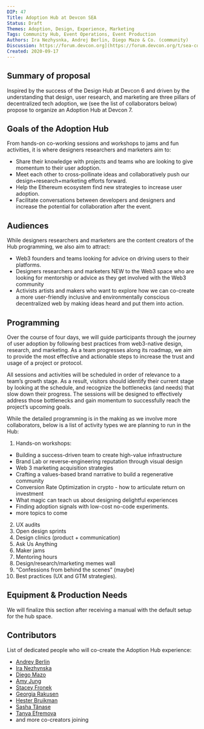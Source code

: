 ```yaml
---
DIP: 47
Title: Adoption Hub at Devcon SEA
Status: Draft
Themes: Adoption, Design, Experience, Marketing
Tags: Community Hub, Event Operations, Event Production
Authors: Ira Nezhysnka, Andrej Berlin, Diego Mazo & Co. (community)
Discussion: https://forum.devcon.org](https://forum.devcon.org/t/sea-community-hub-proposal-adoption-hub/3757
Created: 2020-09-17
---
```



## Summary of proposal

Inspired by the success of the Design Hub at Devcon 6 and driven by the understanding that design, user research, and marketing are three pillars of decentralized tech adoption, we (see the list of collaborators below) propose to organize an Adoption Hub at Devcon 7.

## Goals of the Adoption Hub

From hands-on co-working sessions and workshops to jams and fun activities, it is where designers researchers and marketers aim to:

* Share their knowledge with projects and teams who are looking to give momentum to their user adoption.
* Meet each other to cross-pollinate ideas and collaboratively push our design+research+marketing efforts forward.
* Help the Ethereum ecosystem find new strategies to increase user adoption.
* Facilitate conversations between developers and designers and increase the potential for collaboration after the event.

## Audiences

While designers researchers and marketers are the content creators of the Hub programming, we also aim to attract:

* Web3 founders and teams looking for advice on driving users to their platforms.
* Designers researchers and marketers NEW to the Web3 space who are looking for mentorship or advice as they get involved with the Web3 community
* Activists artists and makers who want to explore how we can co-create a more user-friendly inclusive and environmentally conscious decentralized web by making ideas heard and put them into action.

## Programming

Over the course of four days, we will guide participants through the journey of user adoption by following best practices from web3-native design, research, and marketing. As a team progresses along its roadmap, we aim to provide the most effective and actionable steps to increase the trust and usage of a project or protocol.

All sessions and activities will be scheduled in order of relevance to a team’s growth stage. As a result, visitors should identify their current stage by looking at the schedule, and recognize the bottlenecks (and needs) that slow down their progress. The sessions will be designed to effectively address those bottlenecks and gain momentum to successfully reach the project’s upcoming goals.

While the detailed programming is in the making as we involve more collaborators, below is a list of activity types we are planning to run in the Hub:

1. Hands-on workshops:
* Building a success-driven team to create high-value infrastructure
* Brand Lab or reverse-engineering reputation through visual design
* Web 3 marketing acquisition strategies
* Crafting a values-based brand narrative to build a regenerative community
* Conversion Rate Optimization in crypto - how to articulate return on investment
* What magic can teach us about designing delightful experiences
* Finding adoption signals with low-cost no-code experiments.
* more topics to come
2. UX audits
3. Open design sprints
4. Design clinics (product + communication)
5. Ask Us Anything
6. Maker jams
7. Mentoring hours
8. Design/research/marketing memes wall
9. “Confessions from behind the scenes” (maybe)
10. Best practices (UX and GTM strategies).

## Equipment & Production Needs
We will finalize this section after receiving a manual with the default setup for the hub space.

## Contributors

List of dedicated people who will co-create the Adoption Hub experience:

* [Andrey Berlin](https://x.com/kischiman)
* [Ira Nezhynska](https://nezhynska.com/)
* [Diego Mazo](https://www.diegomazo.com/)
* [Amy Jung](https://twitter.com/itsamyjung)
* [Stacey Fronek](https://www.linkedin.com/in/stacey-fronek-14ba53111)
* [Georgia Rakusen](https://twitter.com/G_Rak)
* [Hester Bruikman](https://twitter.com/hesterbruikman)
* [Sasha Tănase](https://x.com/sasha_tanase)
* [Tanya Efremova](https://x.com/tanyaef_)
* and more co-creators joining


